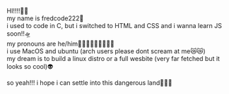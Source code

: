 HI!!!!🤯🤯  
my name is fredcode222🙏  
i used to code in C, but i switched to HTML and CSS and i wanna learn JS soon!!🛸  
my pronouns are he/him🤖🤖🤖🤖🤖🤖🤖🤖🤖  
i use MacOS and ubuntu (arch users please dont scream at me😿😿)  
my dream is to build a linux distro or a full wesbite (very far fetched but it looks so cool)👽  
  
so yeah!!! i hope i can settle into this dangerous land👻👻👻
